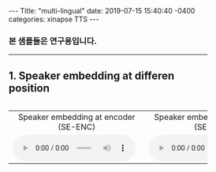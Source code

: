 <head>
  <meta charset="utf-8">
  <title>Audio samples from "Building a mixed-lingual neural TTS system with only monolingual data"</title>
  <style>
    audio {
      width: 250px;
      margin-right: 10px;
    }
    caption {
      text-align: left;
      font-size: 1.0em;
      font-weight: bold;
    }
  </style>
</head>
<body>
<div style="display: block; margin: 0 auto; width: 80%;">
---
Title: "multi-lingual"
date: 2019-07-15 15:40:40 -0400
categories: xinapse TTS
---
<br>
<h3>본 샘플들은 연구용입니다.</h3>
<hr>
<h2 align="left">1. Speaker embedding at differen position</h2>
<div style="height: 420px">
  <table align="left">
    <tr>      
      <td align="center">Speaker embedding at encoder (SE-ENC)</td>
      <td align="center">Speaker embedding at decoder (SE-DEC)</td>
    </tr>   
    <tr>
      <td align="center"><audio src="samples/SE-ENC/cn/000527.wav" controls=""></audio></td>
      <td align="center"><audio src="samples/SE-DEC/cn/000527.wav" controls=""></audio></td>
    </tr>
  </table>
</div>
